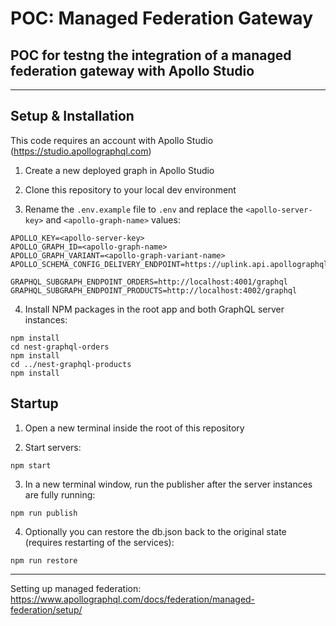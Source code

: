 # POC: Managed Federation Gateway

## POC for testng the integration of a managed federation gateway with Apollo Studio

---

## Setup & Installation

This code requires an account with Apollo Studio (https://studio.apollographql.com)

1. Create a new deployed graph in Apollo Studio

2. Clone this repository to your local dev environment

3. Rename the `.env.example` file to `.env` and replace the `<apollo-server-key>` and `<apollo-graph-name>` values:

```
APOLLO_KEY=<apollo-server-key>
APOLLO_GRAPH_ID=<apollo-graph-name>
APOLLO_GRAPH_VARIANT=<apollo-graph-variant-name>
APOLLO_SCHEMA_CONFIG_DELIVERY_ENDPOINT=https://uplink.api.apollographql.com/

GRAPHQL_SUBGRAPH_ENDPOINT_ORDERS=http://localhost:4001/graphql
GRAPHQL_SUBGRAPH_ENDPOINT_PRODUCTS=http://localhost:4002/graphql
```

4. Install NPM packages in the root app and both GraphQL server instances:

```
npm install
cd nest-graphql-orders
npm install
cd ../nest-graphql-products
npm install
```

## Startup

1. Open a new terminal inside the root of this repository

2. Start servers:

```
npm start
```

3. In a new terminal window, run the publisher after the server instances are fully running:

```
npm run publish
```

4. Optionally you can restore the db.json back to the original state (requires restarting of the services):

```
npm run restore
```

---

Setting up managed federation: https://www.apollographql.com/docs/federation/managed-federation/setup/
